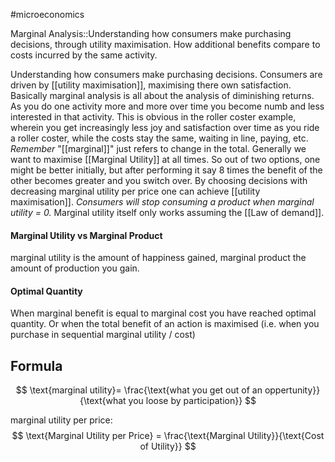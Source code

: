 #microeconomics 

Marginal Analysis::Understanding how consumers make purchasing decisions, through utility maximisation. How additional benefits compare to costs incurred by the same activity.

Understanding how consumers make purchasing decisions. Consumers are driven by [[utility maximisation]], maximising there own satisfaction.  Basically marginal analysis is all about the analysis of diminishing returns. As you do one activity more and more over time you become numb and less interested in that activity. This is obvious in the roller coster example, wherein you get increasingly less joy and satisfaction over time as you ride a roller coster, while the costs stay the same, waiting in line, paying, etc. *Remember* "[[marginal]]" just refers to change in the total. Generally we want to maximise [[Marginal Utility]] at all times. So out of two options, one might be better initially, but after performing it say 8 times the benefit of the other becomes greater and you switch over. By choosing decisions with decreasing marginal utility per price one can achieve [[utility maximisation]]. *Consumers will stop consuming a product when marginal utility = 0.* Marginal utility itself only works assuming the [[Law of demand]].

#### Marginal Utility vs Marginal Product
marginal utility is the amount of happiness gained, marginal product the amount of production you gain.

#### Optimal Quantity
When marginal benefit is equal to marginal cost you have reached optimal quantity. Or when the total benefit of an action is maximised (i.e. when you purchase in sequential marginal utility / cost)

## Formula
$$
\text{marginal utility}= \frac{\text{what you get out of an oppertunity}}{\text{what you loose by participation}}
$$

marginal utility per price:
$$
\text{Marginal Utility per Price} = \frac{\text{Marginal Utility}}{\text{Cost of Utility}}
$$
